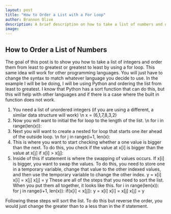 ```yaml
---
layout: post
title: "How to Order a List with a For Loop"
author: Brannon Olive
description: A brief description on how to take a list of numbers and order them from least to greatest or greatest to least.
image: 
---
```


## How to Order a List of Numbers
The goal of this post is to show you how to take a list of integers and order them from least to greatest or greatest to least by using a for loop. This same idea will work for other programming languages. You will just have to change the syntax to match whatever language you decide to use. In the example I will be be doing, I will be using Python and ordering the list from least to greatest. I know that Python has a sort function that can do this, but this will help with other languages and if there is a case where the built in function does not work.

1. You need a list of unordered integers (if you are using a different, a similar data structure will work) \n
    x = (6,1,7,8,3,2)
2. Now you will want to initial the for loop to the length of the list. \n
    for i in range(len(x)):
3. Next you will want to create a nested for loop that starts one iter ahead of the outside loop. \n
    for j in range(i+1, len(x):
4. This is where you want to start checking whether a one value is bigger than the next. To do this, you check if the value at x[i] is bigger than the value at x[j]
    if x[i] > x[j]:
5. Inside of this if statement is where the swapping of values occurs. If x[i] is bigger, you want to swap the values. To do this, you need to store one in a temporary variable, change that value to the other indexed values, and then use the temporary variable to change the other index.
    y = x[i]
    x[i] = x[j]
    x[j] = y
These are all of the steps that you need to sort the list. When you put them all together, it looks like this.
    for i in range(len(x)):
    for j in range(i+1, len(x)):
        if(x[i] < x[j]):
            y = x[i]
            x[i] = x[j]
            x[j] = y
            
Following these steps will sort the list. To do this but reverse the order, you would just change the greater than to a less than in the if statement. 

